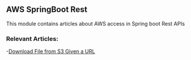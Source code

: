 ## AWS SpringBoot Rest

This module contains articles about AWS access in Spring boot Rest APIs

### Relevant Articles:
-[Download File from S3 Given a URL](https://www.baeldung.com/java-aws-download-file-s3-url)




